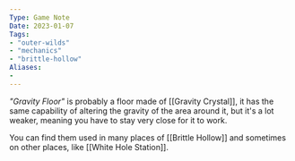 ```yaml
---
Type: Game Note
Date: 2023-01-07
Tags:
- "outer-wilds"
- "mechanics"
- "brittle-hollow"
Aliases:
- 
---
```

*"Gravity Floor"* is probably a floor made of [[Gravity Crystal]], it has the same capability of altering the gravity of the area around it, but it's a lot weaker, meaning you have to stay very close for it to work.

You can find them used in many places of [[Brittle Hollow]] and sometimes on other places, like [[White Hole Station]].